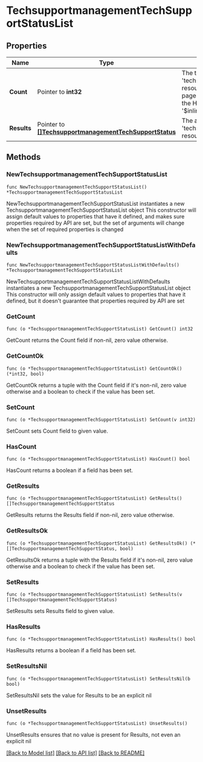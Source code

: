 # TechsupportmanagementTechSupportStatusList

## Properties

Name | Type | Description | Notes
------------ | ------------- | ------------- | -------------
**Count** | Pointer to **int32** | The total number of &#39;techsupportmanagement.TechSupportStatus&#39; resources matching the request, accross all pages. The &#39;Count&#39; attribute is included when the HTTP GET request includes the &#39;$inlinecount&#39; parameter. | [optional] 
**Results** | Pointer to [**[]TechsupportmanagementTechSupportStatus**](techsupportmanagement.TechSupportStatus.md) | The array of &#39;techsupportmanagement.TechSupportStatus&#39; resources matching the request. | [optional] 

## Methods

### NewTechsupportmanagementTechSupportStatusList

`func NewTechsupportmanagementTechSupportStatusList() *TechsupportmanagementTechSupportStatusList`

NewTechsupportmanagementTechSupportStatusList instantiates a new TechsupportmanagementTechSupportStatusList object
This constructor will assign default values to properties that have it defined,
and makes sure properties required by API are set, but the set of arguments
will change when the set of required properties is changed

### NewTechsupportmanagementTechSupportStatusListWithDefaults

`func NewTechsupportmanagementTechSupportStatusListWithDefaults() *TechsupportmanagementTechSupportStatusList`

NewTechsupportmanagementTechSupportStatusListWithDefaults instantiates a new TechsupportmanagementTechSupportStatusList object
This constructor will only assign default values to properties that have it defined,
but it doesn't guarantee that properties required by API are set

### GetCount

`func (o *TechsupportmanagementTechSupportStatusList) GetCount() int32`

GetCount returns the Count field if non-nil, zero value otherwise.

### GetCountOk

`func (o *TechsupportmanagementTechSupportStatusList) GetCountOk() (*int32, bool)`

GetCountOk returns a tuple with the Count field if it's non-nil, zero value otherwise
and a boolean to check if the value has been set.

### SetCount

`func (o *TechsupportmanagementTechSupportStatusList) SetCount(v int32)`

SetCount sets Count field to given value.

### HasCount

`func (o *TechsupportmanagementTechSupportStatusList) HasCount() bool`

HasCount returns a boolean if a field has been set.

### GetResults

`func (o *TechsupportmanagementTechSupportStatusList) GetResults() []TechsupportmanagementTechSupportStatus`

GetResults returns the Results field if non-nil, zero value otherwise.

### GetResultsOk

`func (o *TechsupportmanagementTechSupportStatusList) GetResultsOk() (*[]TechsupportmanagementTechSupportStatus, bool)`

GetResultsOk returns a tuple with the Results field if it's non-nil, zero value otherwise
and a boolean to check if the value has been set.

### SetResults

`func (o *TechsupportmanagementTechSupportStatusList) SetResults(v []TechsupportmanagementTechSupportStatus)`

SetResults sets Results field to given value.

### HasResults

`func (o *TechsupportmanagementTechSupportStatusList) HasResults() bool`

HasResults returns a boolean if a field has been set.

### SetResultsNil

`func (o *TechsupportmanagementTechSupportStatusList) SetResultsNil(b bool)`

 SetResultsNil sets the value for Results to be an explicit nil

### UnsetResults
`func (o *TechsupportmanagementTechSupportStatusList) UnsetResults()`

UnsetResults ensures that no value is present for Results, not even an explicit nil

[[Back to Model list]](../README.md#documentation-for-models) [[Back to API list]](../README.md#documentation-for-api-endpoints) [[Back to README]](../README.md)


